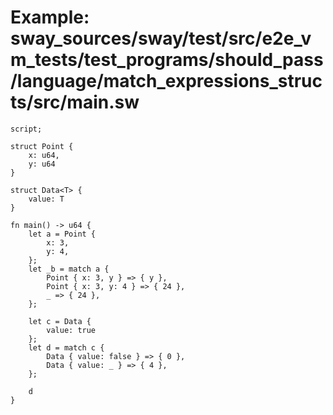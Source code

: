 # Example: sway_sources/sway/test/src/e2e_vm_tests/test_programs/should_pass/language/match_expressions_structs/src/main.sw

```sway
script;

struct Point {
    x: u64,
    y: u64
}

struct Data<T> {
    value: T
}

fn main() -> u64 {
    let a = Point {
        x: 3,
        y: 4,
    };
    let _b = match a {
        Point { x: 3, y } => { y },
        Point { x: 3, y: 4 } => { 24 },
        _ => { 24 },
    };

    let c = Data {
        value: true
    };
    let d = match c {
        Data { value: false } => { 0 },
        Data { value: _ } => { 4 },
    };

    d
}

```
